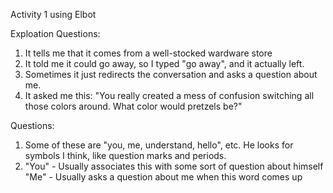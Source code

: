 Activity 1 using Elbot

Exploation Questions:
1. It tells me that it comes from a well-stocked
wardware store
2. It told me it could go away, so I typed "go
away", and it actually left.
3. Sometimes it just redirects the conversation
and asks a question about me.
4. It asked me this: "You really created a mess of 
confusion switching all those colors around. What
color would pretzels be?"

Questions:
1. Some of these are "you, me, understand, hello",
etc. He looks for symbols I think, like question
marks and periods.
2. "You" - Usually associates this with some sort
of question about himself
"Me" - Usually asks a question about me when this
word comes up